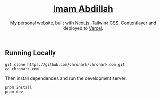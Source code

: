 <div align="center">
    <a href="https://portfolio-imam.vercel.app/"><h1 align="center">Imam Abdillah</h1></a>

My personal website, built with [Next.js](https://nextjs.org/), [Tailwind CSS](https://tailwindcss.com/), [Contentlayer](https://www.contentlayer.dev/) and deployed to [Vercel](https://vercel.com/).

</div>

<br/>



## Running Locally


```sh-session
git clone https://github.com/chronark/chronark.com.git
cd chronark.com
```



Then install dependencies and run the development server:
```sh-session
pnpm install
pnpm dev
```

